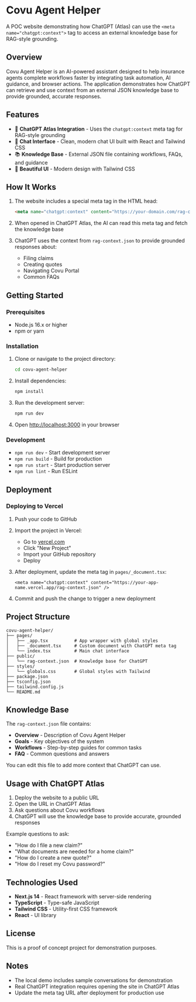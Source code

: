 # Covu Agent Helper

A POC website demonstrating how ChatGPT (Atlas) can use the `<meta name="chatgpt:context">` tag to access an external knowledge base for RAG-style grounding.

## Overview

Covu Agent Helper is an AI-powered assistant designed to help insurance agents complete workflows faster by integrating task automation, AI guidance, and browser actions. The application demonstrates how ChatGPT can retrieve and use context from an external JSON knowledge base to provide grounded, accurate responses.

## Features

- 🤖 **ChatGPT Atlas Integration** - Uses the `chatgpt:context` meta tag for RAG-style grounding
- 💬 **Chat Interface** - Clean, modern chat UI built with React and Tailwind CSS
- 📚 **Knowledge Base** - External JSON file containing workflows, FAQs, and guidance
- 🎨 **Beautiful UI** - Modern design with Tailwind CSS

## How It Works

1. The website includes a special meta tag in the HTML head:
   ```html
   <meta name="chatgpt:context" content="https://your-domain.com/rag-context.json" />
   ```

2. When opened in ChatGPT Atlas, the AI can read this meta tag and fetch the knowledge base

3. ChatGPT uses the context from `rag-context.json` to provide grounded responses about:
   - Filing claims
   - Creating quotes
   - Navigating Covu Portal
   - Common FAQs

## Getting Started

### Prerequisites

- Node.js 16.x or higher
- npm or yarn

### Installation

1. Clone or navigate to the project directory:
   ```bash
   cd covu-agent-helper
   ```

2. Install dependencies:
   ```bash
   npm install
   ```

3. Run the development server:
   ```bash
   npm run dev
   ```

4. Open [http://localhost:3000](http://localhost:3000) in your browser

### Development

- `npm run dev` - Start development server
- `npm run build` - Build for production
- `npm run start` - Start production server
- `npm run lint` - Run ESLint

## Deployment

### Deploying to Vercel

1. Push your code to GitHub

2. Import the project in Vercel:
   - Go to [vercel.com](https://vercel.com)
   - Click "New Project"
   - Import your GitHub repository
   - Deploy

3. After deployment, update the meta tag in `pages/_document.tsx`:
   ```tsx
   <meta name="chatgpt:context" content="https://your-app-name.vercel.app/rag-context.json" />
   ```

4. Commit and push the change to trigger a new deployment

## Project Structure

```
covu-agent-helper/
├── pages/
│   ├── _app.tsx          # App wrapper with global styles
│   ├── _document.tsx     # Custom document with ChatGPT meta tag
│   └── index.tsx         # Main chat interface
├── public/
│   └── rag-context.json  # Knowledge base for ChatGPT
├── styles/
│   └── globals.css       # Global styles with Tailwind
├── package.json
├── tsconfig.json
├── tailwind.config.js
└── README.md
```

## Knowledge Base

The `rag-context.json` file contains:

- **Overview** - Description of Covu Agent Helper
- **Goals** - Key objectives of the system
- **Workflows** - Step-by-step guides for common tasks
- **FAQ** - Common questions and answers

You can edit this file to add more context that ChatGPT can use.

## Usage with ChatGPT Atlas

1. Deploy the website to a public URL
2. Open the URL in ChatGPT Atlas
3. Ask questions about Covu workflows
4. ChatGPT will use the knowledge base to provide accurate, grounded responses

Example questions to ask:
- "How do I file a new claim?"
- "What documents are needed for a home claim?"
- "How do I create a new quote?"
- "How do I reset my Covu password?"

## Technologies Used

- **Next.js 14** - React framework with server-side rendering
- **TypeScript** - Type-safe JavaScript
- **Tailwind CSS** - Utility-first CSS framework
- **React** - UI library

## License

This is a proof of concept project for demonstration purposes.

## Notes

- The local demo includes sample conversations for demonstration
- Real ChatGPT integration requires opening the site in ChatGPT Atlas
- Update the meta tag URL after deployment for production use

